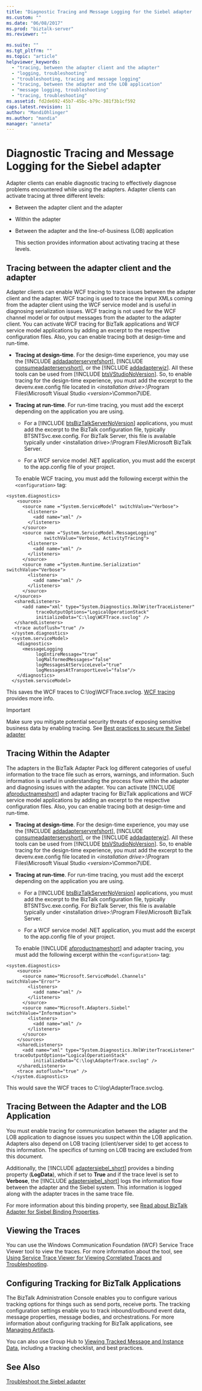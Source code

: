 ```yaml
---
title: "Diagnostic Tracing and Message Logging for the Siebel adapter | Microsoft Docs"
ms.custom: ""
ms.date: "06/08/2017"
ms.prod: "biztalk-server"
ms.reviewer: ""

ms.suite: ""
ms.tgt_pltfrm: ""
ms.topic: "article"
helpviewer_keywords: 
  - "tracing, between the adapter client and the adapter"
  - "logging, troubleshooting"
  - "troubleshooting, tracing and message logging"
  - "tracing, between the adapter and the LOB application"
  - "message logging, troubleshooting"
  - "tracing, troubleshooting"
ms.assetid: fd2de692-45b7-45bc-b79c-381f3b1cf592
caps.latest.revision: 11
author: "MandiOhlinger"
ms.author: "mandia"
manager: "anneta"
---
```

# Diagnostic Tracing and Message Logging for the Siebel adapter
Adapter clients can enable diagnostic tracing to effectively diagnose problems encountered while using the adapters. Adapter clients can activate tracing at three different levels:  
  
- Between the adapter client and the adapter  
  
- Within the adapter  
  
- Between the adapter and the line-of-business (LOB) application  
  
  This section provides information about activating tracing at these levels.  
  
## Tracing between the adapter client and the adapter  
 Adapter clients can enable WCF tracing to trace issues between the adapter client and the adapter. WCF tracing is used to trace the input XMLs coming from the adapter client using the WCF service model and is useful in diagnosing serialization issues. WCF tracing is not used for the WCF channel model or for output messages from the adapter to the adapter client. You can activate WCF tracing for BizTalk applications and WCF service model applications by adding an excerpt to the respective configuration files. Also, you can enable tracing both at design-time and run-time.  
  
- <strong>Tracing at design-time</strong>. For the design-time experience, you may use the [!INCLUDE [addadapterservrefshort](../../includes/addadapterservrefshort-md.md)], [!INCLUDE [consumeadapterservshort](../../includes/consumeadapterservshort-md.md)], or the [!INCLUDE [addadapterwiz](../../includes/addadapterwiz-md.md)]. All these tools can be used from [!INCLUDE [btsVStudioNoVersion](../../includes/btsvstudionoversion-md.md)]. So, to enable tracing for the design-time experience, you must add the excerpt to the devenv.exe.config file located in <em>\<installation drive\></em>:\Program Files\Microsoft Visual Studio <em>\<version\></em>\Common7\IDE.  
  
- **Tracing at run-time**. For run-time tracing, you must add the excerpt depending on the application you are using.  
  
  - For a [!INCLUDE [btsBizTalkServerNoVersion](../../includes/btsbiztalkservernoversion-md.md)] applications, you must add the excerpt to the BizTalk configuration file, typically BTSNTSvc.exe.config. For BizTalk Server, this file is available typically under \<installation drive\>:\Program Files\Microsoft BizTalk Server.  
  
  - For a WCF service model .NET application, you must add the excerpt to the app.config file of your project.  
  
  To enable WCF tracing, you must add the following excerpt within the `<configuration>` tag:
  
```  
<system.diagnostics>  
    <sources>  
      <source name ="System.ServiceModel" switchValue="Verbose">  
        <listeners>  
          <add name="xml" />  
        </listeners>  
      </source>  
      <source name ="System.ServiceModel.MessageLogging"   
              switchValue="Verbose, ActivityTracing">          
        <listeners>  
          <add name="xml" />  
        </listeners>  
      </source>  
      <source name ="System.Runtime.Serialization" switchValue="Verbose">  
        <listeners>  
          <add name="xml" />  
        </listeners>  
      </source>  
   </sources>  
   <sharedListeners>  
      <add name="xml" type="System.Diagnostics.XmlWriterTraceListener"                
           traceOutputOptions="LogicalOperationStack"   
           initializeData="C:\log\WCFTrace.svclog" />  
   </sharedListeners>  
   <trace autoflush="true" />  
  </system.diagnostics>  
  <system.serviceModel>  
    <diagnostics>  
      <messageLogging   
           logEntireMessage="true"   
           logMalformedMessages="false"  
           logMessagesAtServiceLevel="true"   
           logMessagesAtTransportLevel="false"/>  
    </diagnostics>      
  </system.serviceModel>  
```  
  
 This saves the WCF traces to C:\log\WCFTrace.svclog. [WCF tracing](https://msdn.microsoft.com/library/ms730342.aspx) provides more info.
  
> [!IMPORTANT]
>  Make sure you mitigate potential security threats of exposing sensitive business data by enabling tracing. See [Best practices to secure the Siebel adapter](../../adapters-and-accelerators/adapter-siebel/best-practices-to-secure-the-siebel-adapter.md) 
  
## Tracing Within the Adapter  
 The adapters in the BizTalk Adapter Pack log different categories of useful information to the trace file such as errors, warnings, and information. Such information is useful in understanding the process flow within the adapter and diagnosing issues with the adapter. You can activate [!INCLUDE [afproductnameshort](../../includes/afproductnameshort-md.md)] and adapter tracing for BizTalk applications and WCF service model applications by adding an excerpt to the respective configuration files. Also, you can enable tracing both at design-time and run-time.  
  
- <strong>Tracing at design-time</strong>. For the design-time experience, you may use the [!INCLUDE [addadapterservrefshort](../../includes/addadapterservrefshort-md.md)], [!INCLUDE [consumeadapterservshort](../../includes/consumeadapterservshort-md.md)], or the [!INCLUDE [addadapterwiz](../../includes/addadapterwiz-md.md)]. All these tools can be used from [!INCLUDE [btsVStudioNoVersion](../../includes/btsvstudionoversion-md.md)]. So, to enable tracing for the design-time experience, you must add the excerpt to the devenv.exe.config file located in <em>\<installation drive\></em>:\Program Files\Microsoft Visual Studio <em>\<version\></em>\Common7\IDE.  
  
- **Tracing at run-time**. For run-time tracing, you must add the excerpt depending on the application you are using.  
  
  - For a [!INCLUDE [btsBizTalkServerNoVersion](../../includes/btsbiztalkservernoversion-md.md)] applications, you must add the excerpt to the BizTalk configuration file, typically BTSNTSvc.exe.config. For BizTalk Server, this file is available typically under \<installation drive\>:\Program Files\Microsoft BizTalk Server.  
  
  - For a WCF service model .NET application, you must add the excerpt to the app.config file of your project.  
  
  To enable [!INCLUDE [afproductnameshort](../../includes/afproductnameshort-md.md)] and adapter tracing, you must add the following excerpt within the `<configuration>` tag:  
  
```  
<system.diagnostics>  
    <sources>  
      <source name="Microsoft.ServiceModel.Channels" switchValue="Error">  
        <listeners>  
          <add name="xml" />  
        </listeners>  
      </source>  
      <source name="Microsoft.Adapters.Siebel" switchValue="Information">  
        <listeners>  
          <add name="xml" />  
        </listeners>  
      </source>  
    </sources>  
    <sharedListeners>  
      <add name="xml" type="System.Diagnostics.XmlWriterTraceListener"   
   traceOutputOptions="LogicalOperationStack"   
          initializeData="C:\log\AdapterTrace.svclog" />  
    </sharedListeners>  
    <trace autoflush="true" />  
  </system.diagnostics>  
```  
  
 This would save the WCF traces to C:\log\AdapterTrace.svclog.  
  
## Tracing Between the Adapter and the LOB Application  
 You must enable tracing for communication between the adapter and the LOB application to diagnose issues you suspect within the LOB application. Adapters also depend on LOB tracing (client/server side) to get access to this information. The specifics of turning on LOB tracing are excluded from this document.  
  
 Additionally, the [!INCLUDE [adaptersiebel_short](../../includes/adaptersiebel-short-md.md)] provides a binding property (<strong>LogData</strong>), which if set to <strong>True</strong> and if the trace level is set to <strong>Verbose</strong>, the [!INCLUDE [adaptersiebel_short](../../includes/adaptersiebel-short-md.md)] logs the information flow between the adapter and the Siebel system. This information is logged along with the adapter traces in the same trace file.  
  
 For more information about this binding property, see [Read about BizTalk Adapter for Siebel Binding Properties](../../adapters-and-accelerators/adapter-siebel/read-about-biztalk-adapter-for-siebel-binding-properties.md).  
  
## Viewing the Traces  
 You can use the Windows Communication Foundation (WCF) Service Trace Viewer tool to view the traces. For more information about the tool, see [Using Service Trace Viewer for Viewing Correlated Traces and Troubleshooting](https://msdn.microsoft.com/library/aa751795.aspx).  
  
## Configuring Tracking for BizTalk Applications  
 The BizTalk Administration Console enables you to configure various tracking options for things such as send ports, receive ports. The tracking configuration settings enable you to track inbound/outbound event data, message properties, message bodies, and orchestrations. For more information about configuring tracking for BizTalk applications, see [Managing Artifacts](../../core/managing-artifacts.md).
  
You can also use Group Hub to [Viewing Tracked Message and Instance Data](../../core/viewing-tracked-message-and-instance-data.md), including a tracking checklist, and best practices.
  
## See Also  
[Troubleshoot the Siebel adapter](../../adapters-and-accelerators/adapter-siebel/troubleshoot-the-siebel-adapter.md)